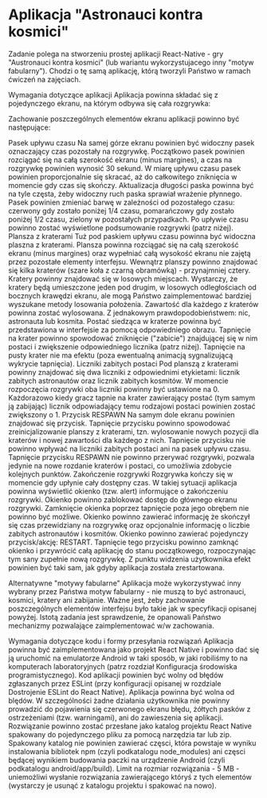 # Aplikacja "Astronauci kontra kosmici"

Zadanie polega na stworzeniu prostej aplikacji React-Native - gry "Austronauci kontra kosmici" (lub wariantu wykorzystujacego inny "motyw fabularny"). Chodzi o tę samą aplikację, którą tworzyli Państwo w ramach ćwiczeń na zajęciach.

Wymagania dotyczące aplikacji
Aplikacja powinna składać się z pojedynczego ekranu, na którym odbywa się cała rozgrywka:



Zachowanie poszczególnych elementów ekranu aplikacji powinno być następujące:

Pasek upływu czasu
Na samej górze ekranu powinien być widoczny pasek oznaczający czas pozostały na rozgrywkę.
Początkowo pasek powinien rozciągać się na całą szerokość ekranu (minus margines), a czas na rozgrywkę powinien wynosić 30 sekund.
W miarę upływu czasu pasek powinien proporcjonalnie się skracać, aż do całkowitego zniknięcia w momencie gdy czas się skończy. Aktualizacja długości paska powinna być na tyle częsta, żeby widoczny ruch paska sprawiał wrażenie płynnego.
Pasek powinien zmieniać barwę w zależności od pozostałego czasu: czerwony gdy zostało poniżej 1/4 czasu, pomarańczowy gdy zostało poniżej 1/2 czasu, zielony w pozostałych przypadkach. 
Po upływie czasu powinno zostać wyświetlone podsumowanie rozgrywki (patrz niżej).
Plansza z kraterami
Tuż pod paskiem upływu czasu powinna być widoczna plaszna z kraterami.
Plansza powinna rozciągać się na całą szerokość ekranu (minus margines) oraz wypełniać całą wysokość ekranu nie zajętą przez pozostałe elementy interfejsu.
Wewnątrz planszy powinno znajdować się kilka kraterów (szare koła z czarną obramówką) - przynajmniej cztery.
Kratery powinny znajdować się w losowych miejscach. Wystarczy, że kratery będą umieszczone jeden pod drugim, w losowych odległościach od bocznych krawędzi ekranu, ale mogą Państwo zaimplementować bardziej wyszukane metody losowania położenia.
Zawartość dla każdego z kraterów powinna zostać wylosowana. Z jednakowym prawdopodobieństwem: nic, astronauta lub kosmita.
Postać siedząca w kraterze powinna być przedstawiona w interfejsie za pomocą odpowiedniego obrazu.
Tapnięcie na krater powinno spowodować zniknięcie ("zabicie") znajdującej się w nim postaci i zwiększenie odpowiedniego licznika (patrz niżej). Tapnięcie na pusty krater nie ma efektu (poza ewentualną animacją sygnalizującą wykrycie tapnięcia).
Liczniki zabitych postaci
Pod planszą z kraterami powinny znajdować się dwa liczniki z odpowiednimi etykietami: licznik zabitych astronautów oraz licznik zabitych kosmitów.
W momencie rozpoczęcia rozgrywki oba liczniki powinny być ustawione na 0.
Każdorazowo kiedy gracz tapnie na krater zawierający postać (tym samym ją zabijając) licznik odpowiadający temu rodzajowi postaci powinien zostać zwiększony o 1.
Przycisk RESPAWN
Na samym dole ekranu powinien znajdować się przycisk.
Tapnięcie przycisku powinno spowodować zreinicjalizowanie planszy z kraterami, tzn. wylosowanie nowych pozycji dla kraterów i nowej zawartości dla każdego z nich.
Tapnięcie przycisku nie powinno wpływać na liczniki zabitych postaci ani na pasek upływu czasu.
Tapnięcie przycisku RESPAWN nie powinno przerywać rozgrywki, pozwala jedynie na nowe rozdanie kraterów i postaci, co umożliwia zdobycie kolejnych punktów.
Zakończenie rozgrywki
Rozgrywka kończy się w momencie gdy upłynie cały dostępny czas. W takiej sytuacji aplikacja powinna wyświetlić okienko (tzw. alert) informujące o zakończeniu rozgrywki.
Okienko powinno zablokować dostęp do głównego ekranu rozgrywki. Zamknięcie okienka poprzez tapnięcie poza jego obrębem nie powinno być możliwe.
Okienko powinno zawierać informację że skończył się czas przewidziany na rozgrywkę oraz opcjonalnie informację o liczbie zabitych astronautów i kosmitów.
Okienko powinno zawierać pojedynczy przycisk/akcję: RESTART. Tapnięcie tego przycisku powinno zamknąć okienko i przywrócić całą aplikację do stanu początkowego, rozpoczynając tym sany zupełnie nową rozgrywkę. Z punktu widzenia użytkownika efekt powinien być taki sam, jak gdyby aplikacja została zrestartowana.


Alternatywne "motywy fabularne"
Aplikacja może wykorzystywać inny wybrany przez Państwa motyw fabularny - nie muszą to być astronauci, kosmici, kratery ani zabijanie. Ważne jest, żeby zachowanie poszczególnych elementów interfejsu było takie jak w specyfikacji opisanej powyżej. Istotą zadania jest sprawdzenie, że opanowali Państwo mechanizmy pozwalające zaimplementować w/w zachowania.

Wymagania dotyczące kodu i formy przesyłania rozwiązań
Aplikacja powinna być zaimplementowana jako projekt React Native i powinno dać się ją uruchomić na emulatorze Android w taki sposób, w jaki robiliśmy to na komputerach laboratoryjnych (patrz rozdział Konfiguracja środowiska programistycznego).
Kod aplikacji powinien być wolny od błędów zgłaszanych przez ESLint (przy konfiguracji opisanej w rozdziale Dostrojenie ESLint do React Native).
Aplikacja powinna być wolna od blędów. W szczególności żadne działania użytkownika nie powinny prowadzić do pojawienia się czerwonego ekranu błędu, żółtych pasków z ostrzeżeniami (tzw. warningami), ani do zawieszenia się aplikacji.
Rozwiązanie powinno zostać przesłane jako katalog projektu React Native spakowany do pojedynczego pliku za pomocą narzędzia tar lub zip. 
Spakowany katalog nie powinien zawierać częsci, która powstaje w wyniku instalowania bibliotek npm (czyli podkatalogu node_modules) ani częsci będącej wynikiem budowania paczki na urządzenie Android (czyli podkatalogu android/app/build). Limit na rozmiar rozwiązania - 5 MB - uniemożliwi wysłanie rozwiązania zawierającego któryś z tych elementów (wystarczy je usunąć z katalogu projektu i spakować na nowo).
